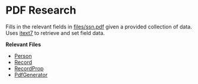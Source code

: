 # PDF Research

Fills in the relevant fields in [files/ssn.pdf](./files) given a provided collection of data. Uses [itext7](https://github.com/itext/itext7-dotnet) to retrieve and set field data.

**Relevant Files**  

* [Person](./Person.cs)
* [Record](./Record.cs)
* [RecordProp](./RecordProp.cs)
* [PdfGenerator](./PdfGenerator.cs)
